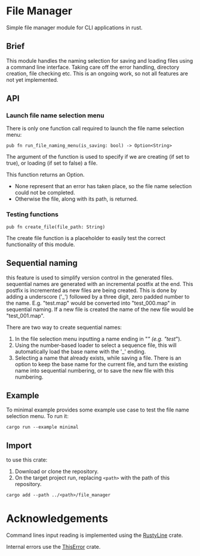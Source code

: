 # File Manager

Simple file manager module for CLI applications in rust.

## Brief
This module handles the naming selection for saving and loading files using a command line
interface. Taking care off the error handling, directory creation, file checking etc.
This is an ongoing work, so not all features are not yet implemented.

## API
### Launch file name selection menu
There is only one function call required to launch the file name selection menu:

```
pub fn run_file_naming_menu(is_saving: bool) -> Option<String>
```

The argument of the function is used to specify if we are creating (if set to true), or loading
(if set to false) a file.

This function returns an Option.
 * None represent that an error has taken place, so the file name selection could not be completed.
 * Otherwise the file, along with its path, is returned.

### Testing functions
```
pub fn create_file(file_path: String)
```
The create file function is a placeholder to easily test the correct functionality of this module.

## Sequential naming
this feature is used to simplify version control in the generated files. sequential names are
generated with an incremental postfix at the end. This postfix is incremented as new files are
being created. This is done by adding a underscore ('_') followed by a three digit, zero padded
number to the name. E.g. "test.map" would be converted into "test_000.map" in sequential naming. If
a new file is created the name of the new file would be "test_001.map".

There are two way to create sequential names:
 1. In the file selection menu inputting a name ending in "_" (e.g. "test_").
 2. Using the number-based loader to select a sequence file, this will automatically load the base
 name with the '_' ending.
 3. Selecting a name that already exists, while saving a file. There is an option to keep the base
 name for the current file, and turn the existing name into sequential numbering, or to save
 the new file with this numbering.

## Example

To minimal example provides some example use case to test the file name selection menu.
To run it:
```
cargo run --example minimal
```

## Import
to use this crate:
1. Download or clone the repository.
2. On the target project run, replacing ```<path>``` with the path of this repository.
```
cargo add --path ../<path>/file_manager
```


# Acknowledgements

Command lines input reading is implemented using the [RustyLine](https://github.com/kkawakam/rustyline) crate.

Internal errors use the [ThisError](https://github.com/dtolnay/thiserror) crate.
